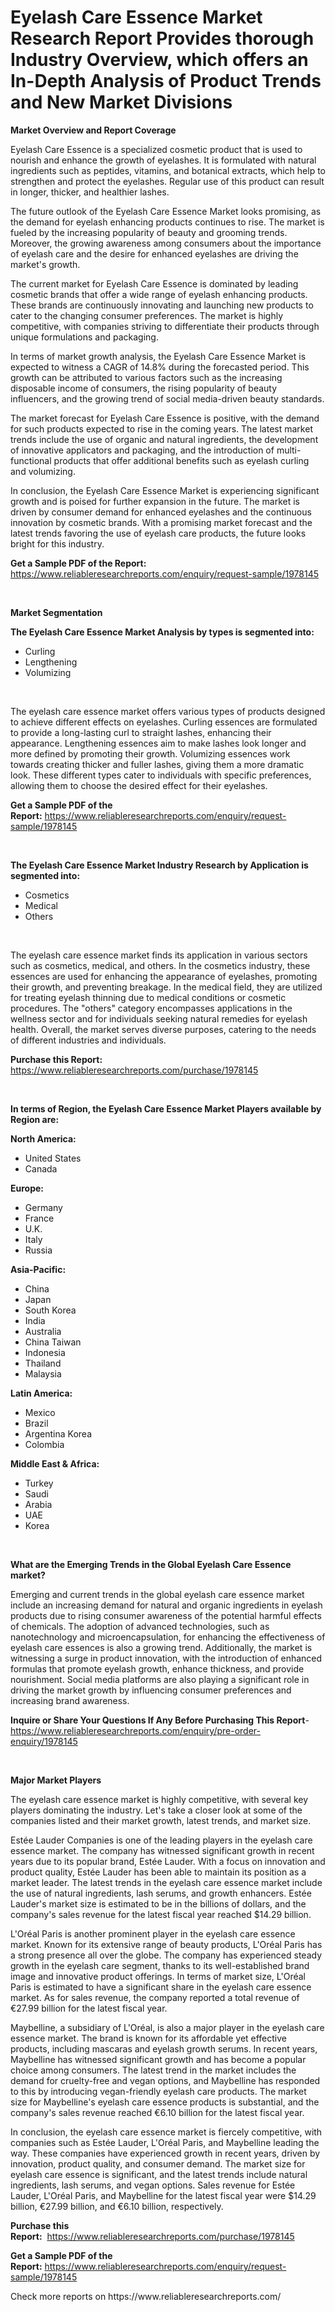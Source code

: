 <p><h1>Eyelash Care Essence Market Research Report Provides thorough Industry Overview, which offers an In-Depth Analysis of Product Trends and New Market Divisions</h1></p><p><strong>Market Overview and Report Coverage</strong></p>
<p><p>Eyelash Care Essence is a specialized cosmetic product that is used to nourish and enhance the growth of eyelashes. It is formulated with natural ingredients such as peptides, vitamins, and botanical extracts, which help to strengthen and protect the eyelashes. Regular use of this product can result in longer, thicker, and healthier lashes.</p><p>The future outlook of the Eyelash Care Essence Market looks promising, as the demand for eyelash enhancing products continues to rise. The market is fueled by the increasing popularity of beauty and grooming trends. Moreover, the growing awareness among consumers about the importance of eyelash care and the desire for enhanced eyelashes are driving the market's growth.</p><p>The current market for Eyelash Care Essence is dominated by leading cosmetic brands that offer a wide range of eyelash enhancing products. These brands are continuously innovating and launching new products to cater to the changing consumer preferences. The market is highly competitive, with companies striving to differentiate their products through unique formulations and packaging.</p><p>In terms of market growth analysis, the Eyelash Care Essence Market is expected to witness a CAGR of 14.8% during the forecasted period. This growth can be attributed to various factors such as the increasing disposable income of consumers, the rising popularity of beauty influencers, and the growing trend of social media-driven beauty standards.</p><p>The market forecast for Eyelash Care Essence is positive, with the demand for such products expected to rise in the coming years. The latest market trends include the use of organic and natural ingredients, the development of innovative applicators and packaging, and the introduction of multi-functional products that offer additional benefits such as eyelash curling and volumizing.</p><p>In conclusion, the Eyelash Care Essence Market is experiencing significant growth and is poised for further expansion in the future. The market is driven by consumer demand for enhanced eyelashes and the continuous innovation by cosmetic brands. With a promising market forecast and the latest trends favoring the use of eyelash care products, the future looks bright for this industry.</p></p>
<p><strong>Get a Sample PDF of the Report:</strong> <a href="https://www.reliableresearchreports.com/enquiry/request-sample/1978145">https://www.reliableresearchreports.com/enquiry/request-sample/1978145</a></p>
<p>&nbsp;</p>
<p><strong>Market Segmentation</strong></p>
<p><strong>The Eyelash Care Essence Market Analysis by types is segmented into:</strong></p>
<p><ul><li>Curling</li><li>Lengthening</li><li>Volumizing</li></ul></p>
<p>&nbsp;</p>
<p><p>The eyelash care essence market offers various types of products designed to achieve different effects on eyelashes. Curling essences are formulated to provide a long-lasting curl to straight lashes, enhancing their appearance. Lengthening essences aim to make lashes look longer and more defined by promoting their growth. Volumizing essences work towards creating thicker and fuller lashes, giving them a more dramatic look. These different types cater to individuals with specific preferences, allowing them to choose the desired effect for their eyelashes.</p></p>
<p><strong>Get a Sample PDF of the Report:</strong>&nbsp;<a href="https://www.reliableresearchreports.com/enquiry/request-sample/1978145">https://www.reliableresearchreports.com/enquiry/request-sample/1978145</a></p>
<p>&nbsp;</p>
<p><strong>The Eyelash Care Essence Market Industry Research by Application is segmented into:</strong></p>
<p><ul><li>Cosmetics</li><li>Medical</li><li>Others</li></ul></p>
<p>&nbsp;</p>
<p><p>The eyelash care essence market finds its application in various sectors such as cosmetics, medical, and others. In the cosmetics industry, these essences are used for enhancing the appearance of eyelashes, promoting their growth, and preventing breakage. In the medical field, they are utilized for treating eyelash thinning due to medical conditions or cosmetic procedures. The "others" category encompasses applications in the wellness sector and for individuals seeking natural remedies for eyelash health. Overall, the market serves diverse purposes, catering to the needs of different industries and individuals.</p></p>
<p><strong>Purchase this Report:</strong>&nbsp; <a href="https://www.reliableresearchreports.com/purchase/1978145">https://www.reliableresearchreports.com/purchase/1978145</a></p>
<p>&nbsp;</p>
<p><strong>In terms of Region, the Eyelash Care Essence Market Players available by Region are:</strong></p>
<p>
    <p> <strong> North America: </strong>
        <ul>
            <li>United States</li>
            <li>Canada</li>
        </ul>
        </p> 
    <p> <strong> Europe: </strong>
        <ul>
            <li>Germany</li>
            <li>France</li>
            <li>U.K.</li>
            <li>Italy</li>
            <li>Russia</li>
        </ul>
        </p> 
    <p> <strong> Asia-Pacific: </strong>
        <ul>
            <li>China</li>
            <li>Japan</li>
            <li>South Korea</li>
            <li>India</li>
            <li>Australia</li>
            <li>China Taiwan</li>
            <li>Indonesia</li>
            <li>Thailand</li>
            <li>Malaysia</li>
        </ul>
        </p> 
    <p> <strong> Latin America: </strong>
        <ul>
            <li>Mexico</li>
            <li>Brazil</li>
            <li>Argentina Korea</li>
            <li>Colombia</li>
        </ul>
        </p> 
    <p> <strong> Middle East & Africa: </strong>
        <ul>
            <li>Turkey</li>
            <li>Saudi</li>
            <li>Arabia</li>
            <li>UAE</li>
            <li>Korea</li>
        </ul>
    </p>
    </p>
<p>&nbsp;</p>
<p><strong>What are the Emerging Trends in the Global Eyelash Care Essence market?</strong></p>
<p><p>Emerging and current trends in the global eyelash care essence market include an increasing demand for natural and organic ingredients in eyelash products due to rising consumer awareness of the potential harmful effects of chemicals. The adoption of advanced technologies, such as nanotechnology and microencapsulation, for enhancing the effectiveness of eyelash care essences is also a growing trend. Additionally, the market is witnessing a surge in product innovation, with the introduction of enhanced formulas that promote eyelash growth, enhance thickness, and provide nourishment. Social media platforms are also playing a significant role in driving the market growth by influencing consumer preferences and increasing brand awareness.</p></p>
<p><strong>Inquire or Share Your Questions If Any Before Purchasing This Report</strong>- <a href="https://www.reliableresearchreports.com/enquiry/pre-order-enquiry/1978145">https://www.reliableresearchreports.com/enquiry/pre-order-enquiry/1978145</a></p>
<p>&nbsp;</p>
<p><strong>Major Market Players</strong></p>
<p><p>The eyelash care essence market is highly competitive, with several key players dominating the industry. Let's take a closer look at some of the companies listed and their market growth, latest trends, and market size.</p><p>Estée Lauder Companies is one of the leading players in the eyelash care essence market. The company has witnessed significant growth in recent years due to its popular brand, Estée Lauder. With a focus on innovation and product quality, Estée Lauder has been able to maintain its position as a market leader. The latest trends in the eyelash care essence market include the use of natural ingredients, lash serums, and growth enhancers. Estée Lauder's market size is estimated to be in the billions of dollars, and the company's sales revenue for the latest fiscal year reached $14.29 billion.</p><p>L'Oréal Paris is another prominent player in the eyelash care essence market. Known for its extensive range of beauty products, L'Oréal Paris has a strong presence all over the globe. The company has experienced steady growth in the eyelash care segment, thanks to its well-established brand image and innovative product offerings. In terms of market size, L'Oréal Paris is estimated to have a significant share in the eyelash care essence market. As for sales revenue, the company reported a total revenue of €27.99 billion for the latest fiscal year.</p><p>Maybelline, a subsidiary of L'Oréal, is also a major player in the eyelash care essence market. The brand is known for its affordable yet effective products, including mascaras and eyelash growth serums. In recent years, Maybelline has witnessed significant growth and has become a popular choice among consumers. The latest trend in the market includes the demand for cruelty-free and vegan options, and Maybelline has responded to this by introducing vegan-friendly eyelash care products. The market size for Maybelline's eyelash care essence products is substantial, and the company's sales revenue reached €6.10 billion for the latest fiscal year.</p><p>In conclusion, the eyelash care essence market is fiercely competitive, with companies such as Estée Lauder, L'Oréal Paris, and Maybelline leading the way. These companies have experienced growth in recent years, driven by innovation, product quality, and consumer demand. The market size for eyelash care essence is significant, and the latest trends include natural ingredients, lash serums, and vegan options. Sales revenue for Estée Lauder, L'Oréal Paris, and Maybelline for the latest fiscal year were $14.29 billion, €27.99 billion, and €6.10 billion, respectively.</p></p>
<p><strong>Purchase this Report:</strong>&nbsp;&nbsp;<a href="https://www.reliableresearchreports.com/purchase/1978145">https://www.reliableresearchreports.com/purchase/1978145</a></p>
<p></p>
<p><strong>Get a Sample PDF of the Report:</strong>&nbsp;<a href="https://www.reliableresearchreports.com/enquiry/request-sample/1978145">https://www.reliableresearchreports.com/enquiry/request-sample/1978145</a></p>
<p>Check more reports on https://www.reliableresearchreports.com/</p>
